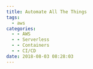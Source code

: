 ```yaml
---
title: Automate All The Things
tags:
  - aws
categories:
  - - AWS
  - - Serverless
  - - Containers
  - - CI/CD
date: 2018-08-03 08:28:03
---
```

